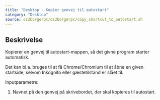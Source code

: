 ```yaml
---
title: "Desktop - Kopier genvej til autostart"
category: "Desktop"
source: os2borgerpc/os2borgerpc/copy_shortcut_to_autostart.sh
---
```


## Beskrivelse
Kopierer en genvej til autostart-mappen, så det givne program starter automatisk.

Det kan bl.a. bruges til at få Chrome/Chromium til at åbne en given startside, selvom Inkognito eller gæstetilstand er slået til.

Inputparametre:
1. Navnet på den genvej på skrivebordet, der skal kopieres til autostart.